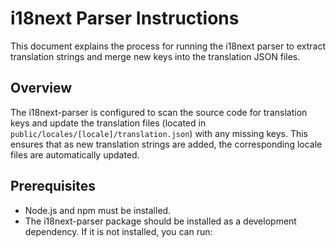 # i18next Parser Instructions

This document explains the process for running the i18next parser to extract translation strings and merge new keys into the translation JSON files.

## Overview

The i18next-parser is configured to scan the source code for translation keys and update the translation files (located in `public/locales/[locale]/translation.json`) with any missing keys. This ensures that as new translation strings are added, the corresponding locale files are automatically updated.

## Prerequisites

- Node.js and npm must be installed.
- The i18next-parser package should be installed as a development dependency. If it is not installed, you can run:
